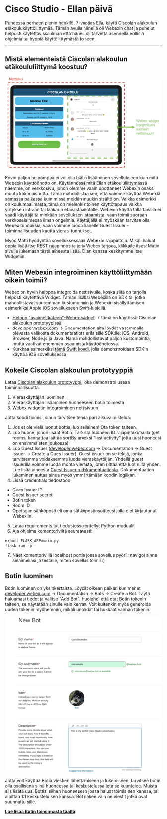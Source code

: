 # Cisco Studio - Ellan päivä

Puheessa perheen pienin henkilö, 7-vuotias Ella, käytti Ciscolan alakoulun etäkoulukäyttöliittymää. Tämän avulla hänellä oli Webexin chat ja puhelut helposti käytettävissä ilman että hänen oli tarvetta asennella erillisiä ohjelmia tai hyppiä käyttöliittymästä toiseen.

---

## Mistä elementeistä Ciscolan alakoulun etäkoululiittymä koostuu?

![Sovelluksen elementit](./structure.png)

Kovin paljon helpompaa ei voi olla tsätin lisääminen sovellukseen kuin mitä Webexin käyttöönotto on. Käytännössä mitä Ellan etäkoululiittymässä näemme, on verkkosivu, johon olemme vaain upottaneet Webexin osaksi muuta kokonaisuutta. Tämä mahdollistaa sen, että voimme käyttää Webexiä samassa paikassa kuin missä meidän muukin sisältö on. Vaikka esimerkki on koulumaailmasta, tämä on mielenkiintoinen käyttötapaus vaikka yrityksen intraan tai lääkärin etävastaanotolle. Webexin käyttä tällä tavalla ei vaadi käyttäjältä minkään sovelluksen lataamista, vaan toimii suoraan verkkoselaimessa ilman ongelmia. Käyttäjällä ei myöskään tarvitse olla Webex tunnuksia, vaan voimme luoda hänelle Guest Issuer -toiminnallisuuden kautta vieras-tunnukset.

Myös Matti hyödyntää sovelluksessaan Webexin rajapintoja. Mikäli haluat oppia lisää itse REST rajapinnosita joita Webex tarjoaa, klikkaile itsesi Matin sivulle lukemaan tästä aiheesta lisää. Ellan kanssa keskitymme itse Widgetiin.

## Miten Webexin integroiminen käyttöliittymään oikein toimii?

Webex on hyvin helppoa integroida nettisivulle, koska siitä on tarjolla helposti käytettävä Widget. Tämän lisäksi Webexillä on SDK:ta, jotka mahdollistavat suuremman kustomoinnin ja Webexin sisällyttämisen esimerkiksi Apple iOS sovellukseen Swift-kielellä.
- [Helppo "avaimet käteen"-Webex widget](https://developer.webex.com/docs/widgets) -> tämä on käytössä Ciscolan alakoulun prototyypissä
- [developer.webex.com](https://developer.webex.com) -> Documentation alta löydät vasemmalla olevasta valikosta dokumentaatiota erilaisille SDK:lle: iOS, Android, Browser, Node.js ja Java. Nämä mahdollistavat paljon kustomointia, mutta vaativat enemmän osaamista käyttöönotossa.
- Kurkkaa esimerkiksi [tämä Swift koodi](https://github.com/webex/webex-ios-sdk-example), jolla demonstroidaan SDK:n käyttöä iOS sovelluksessa

## Kokeile Ciscolan alakoulun prototyyppiä

Lataa [Ciscolan alakoulun prototyyppi](./Ciscolan_alakoulun_koodi), joka demonstroi useaa toiminnallisuutta:
1. Vieraskäyttäjän luominen
2. Vieraskäyttäjän lisääminen huoneeseen botin toimesta
3. Webex widgetin integroiminen nettisivuun

Jotta koodi toimisi, sinun tarvitsee tehdä pari alkuvalmistelua:
1. Jos et ole vielä luonut bottia, luo sellainen! Ota token talteen.
2. Luo huone, johon lisäät Botin. Tarkista huoneen ID rajapintakutsulla (get rooms, kannattaa laittaa sortBy arvoksi "last activity" jotta uusi huoneesi on ensimmäisten joukossa)
3. Luo Guest Issuer ([developer.webex.com](https://developer.webex.com) -> Documentation -> Guest Issuer -> Create a Gues Issuer). Guest issuer on se tekijä, jonka tarvitsemme voidaksemme luoda vieraskäyttäjän. Yhdellä guest issuerilla voimme luoda monta vierasta, joten riittää että luot niitä yhden. Lue lisää aiheesta [Guest Issuerin dokumentaatiosta](https://developer.webex.com/docs/guest-issuer). Dokumentaation lukeminen auttaa sinua myös ymmärtämään koodin logiikan.
4. Lisää credentials tiedostoon:
  - Gues Issuer ID
  - Guest Issuer secret
  - Botin token
  - Room ID
  - Opettajan sähköposti eli oma sähköpostiosoitteesi jolla olet kirjautunut Webexiin.
5. Lataa requirements.txt tiedostossa eritellyt Python moduulit
6. Aja ohjelma komentoriviltä seuraavasti:
```
export FLASK_APP=main.py
flask run -p
```
7. Näet komentorivillä localhost portin jossa sovellus pyörii: navigoi sinne selaimellasi ja testaile, miten sovellus toimii :)

## Botin luominen
Botin luominen on yksinkertaista. Löydät oikean paikan kun menet [developer.webex.com](https://developer.webex.com) -> Documentation -> Bots -> Create a Bot. Täytä haluamasi tiedot ja valitse "Add Bot". Huolehdi että otat Botin tokenin talteen, se näytetään sinulle vain kerran. Voit kuitenkin myös generoida uuden tokenin myöhemmin, mikäli unohdat tai hukkaat vanhan tokenin.

![Creating Bot](./creating_bot.png)

Jotta voit käyttää Botia viestien lähettämiseen ja lukemiseen, tarvitsee botin olla osallisena siinä huoneessa tai keskustelussa jota se kuuntelee. Muista siis lisätä uusi Bottisi siihen huoneeseen jossa haluat toimia sen kanssa, tai aloittaa 1:1 keskustelu sen kanssa. Bot näkee vain ne viestit jotka ovat suunnattu sille.

**[Lue lisää Botin toiminnasta täältä](https://developer.webex.com/docs/bots)**
